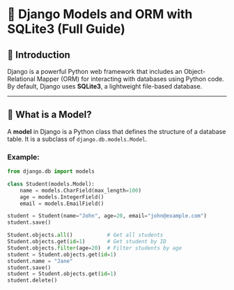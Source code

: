 # 📘 Django Models and ORM with SQLite3 (Full Guide)

## 🔰 Introduction

Django is a powerful Python web framework that includes an Object-Relational Mapper (ORM) for interacting with databases using Python code. By default, Django uses **SQLite3**, a lightweight file-based database.

---

## 🧱 What is a Model?

A **model** in Django is a Python class that defines the structure of a database table. It is a subclass of `django.db.models.Model`.

### Example:
```python
from django.db import models

class Student(models.Model):
    name = models.CharField(max_length=100)
    age = models.IntegerField()
    email = models.EmailField()

student = Student(name="John", age=20, email="john@example.com")
student.save()

Student.objects.all()           # Get all students
Student.objects.get(id=1)       # Get student by ID
Student.objects.filter(age=20)  # Filter students by age
student = Student.objects.get(id=1)
student.name = "Jane"
student.save()
student = Student.objects.get(id=1)
student.delete()